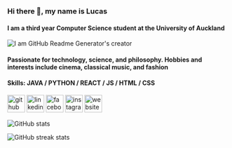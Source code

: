 ### Hi there 👋, my name is Lucas
#### I am a third year Computer Science student at the University of Auckland

![I am GitHub Readme Generator's creator](https://lh3.googleusercontent.com/zhFD1zMWMs5rUGxAmpC6DuhPQwz29AWAKELdVpi2pfmilfb7BL0ySJOxuAWOVoZWohGif3AkIsiYAw=w1278-h927-rw)

#### Passionate for technology, science, and philosophy. Hobbies and interests include cinema, classical music, and fashion ####
#### Skills: JAVA / PYTHON / REACT / JS / HTML / CSS ####


[<img src='https://cdn.jsdelivr.net/npm/simple-icons@3.0.1/icons/github.svg' alt='github' height='40'>](https://github.com/lucasli233)  [<img src='https://cdn.jsdelivr.net/npm/simple-icons@3.0.1/icons/linkedin.svg' alt='linkedin' height='40'>](https://www.linkedin.com/in/lucasli233/)  [<img src='https://cdn.jsdelivr.net/npm/simple-icons@3.0.1/icons/facebook.svg' alt='facebook' height='40'>](https://www.facebook.com/LucasShengqiLi)  [<img src='https://cdn.jsdelivr.net/npm/simple-icons@3.0.1/icons/instagram.svg' alt='instagram' height='40'>](https://www.instagram.com/lucass.li_/)  [<img src='https://cdn.jsdelivr.net/npm/simple-icons@3.0.1/icons/icloud.svg' alt='website' height='40'>](https://lucasli233.github.io/react-portfolio/)  

![GitHub stats](https://github-readme-stats.vercel.app/api?username=lucasli233&show_icons=true)  

![GitHub streak stats](https://github-readme-streak-stats.herokuapp.com/?user=lucasli233)  

